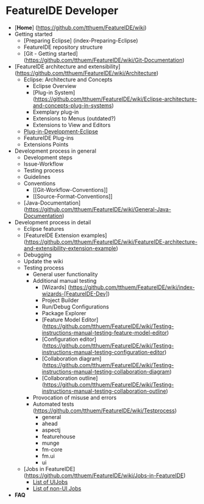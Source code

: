 # FeatureIDE Developer

* [**Home**] (https://github.com/tthuem/FeatureIDE/wiki)
* Getting started
	* [Preparing Eclipse] (index-Preparing-Eclipse)
	* FeatureIDE repository structure
	* [Git - Getting started] (https://github.com/tthuem/FeatureIDE/wiki/Git-Documentation)
* [FeatureIDE architecture and extensibility] (https://github.com/tthuem/FeatureIDE/wiki/Architecture)
	* Eclipse: Architecture and Concepts
		* Eclipse Overview
		* [Plug-in System] (https://github.com/tthuem/FeatureIDE/wiki/Eclipse-architecture-and-concepts-plug-in-systems)
		* Exemplary plug-in
		* Extensions to Menus (outdated?)
		* Extensions to View and Editors
	* [Plug-in-Development-Eclipse](https://github.com/tthuem/FeatureIDE/wiki/General-Plug-in-Development-Eclipse)
	* FeatureIDE Plug-ins
	* Extensions Points
* Development process in general
	* Development steps
	* Issue-Workflow
	* Testing process
	* Guidelines
	* Conventions
		* [[Git-Workflow-Conventions]]
		* [[Source-Format-Conventions]]
	* [Java-Documentation] (https://github.com/tthuem/FeatureIDE/wiki/General-Java-Documentation)
* Development process in detail
	* Eclipse features
	* [FeatureIDE Extension examples] (https://github.com/tthuem/FeatureIDE/wiki/FeatureIDE-architecture-and-extensibility-extension-example)
	* Debugging
	* Update the wiki
	* Testing process
		* General user functionality
		* Additional manual testing
			* [Wizards] (https://github.com/tthuem/FeatureIDE/wiki/index-wizards-[FeatureIDE-Dev])
			* Project Builder
			* Run/Debug Configurations
			* Package Explorer
			* [Feature Model Editor] (https://github.com/tthuem/FeatureIDE/wiki/Testing-instructions-manual-testing-feature-model-editor)
			* [Configuration editor] (https://github.com/tthuem/FeatureIDE/wiki/Testing-instructions-manual-testing-configuration-editor)
			* [Collaboration diagram] (https://github.com/tthuem/FeatureIDE/wiki/Testing-instructions-manual-testing-collaboration-diagram)
			* [Collaboration outline] (https://github.com/tthuem/FeatureIDE/wiki/Testing-instructions-manual-testing-collaboration-outline)
		* Provocation of misuse and errors
		* Automated tests (https://github.com/tthuem/FeatureIDE/wiki/Testprocess)
			* general
			* ahead
			* aspectj
			* featurehouse
			* munge
			* fm-core
			* fm.ui
			* ui
	* [Jobs in FeatureIDE] (https://github.com/tthuem/FeatureIDE/wiki/Jobs-in-FeatureIDE)
		* [List of UIJobs](https://github.com/tthuem/FeatureIDE/wiki/List-of-UIJobs-created-in-FeatureIDE)
		* [List of non-UI Jobs](https://github.com/tthuem/FeatureIDE/wiki/List-of-non-UI-Jobs-created-in-FeatureIDE)
* **FAQ**